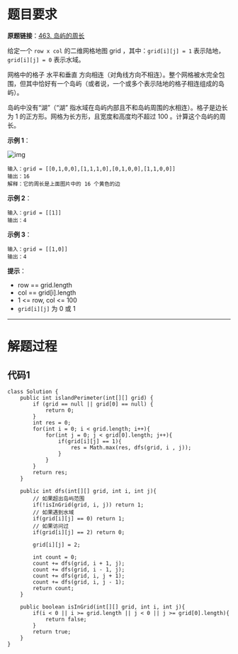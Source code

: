 # 题目要求

**原题链接**：[463. 岛屿的周长](https://leetcode-cn.com/problems/island-perimeter/)

给定一个 `row x col` 的二维网格地图 grid ，其中：`grid[i][j] = 1` 表示陆地， `grid[i][j] = 0` 表示水域。

网格中的格子 水平和垂直 方向相连（对角线方向不相连）。整个网格被水完全包围，但其中恰好有一个岛屿（或者说，一个或多个表示陆地的格子相连组成的岛屿）。

岛屿中没有“湖”（“湖” 指水域在岛屿内部且不和岛屿周围的水相连）。格子是边长为 1 的正方形。网格为长方形，且宽度和高度均不超过 100 。计算这个岛屿的周长。

 

**示例 1**：

![img](https://assets.leetcode-cn.com/aliyun-lc-upload/uploads/2018/10/12/island.png)

```
输入：grid = [[0,1,0,0],[1,1,1,0],[0,1,0,0],[1,1,0,0]]
输出：16
解释：它的周长是上面图片中的 16 个黄色的边
```

**示例 2**：

```
输入：grid = [[1]]
输出：4
```

**示例 3**：

```
输入：grid = [[1,0]]
输出：4
```

**提示**：

+ row == grid.length
+ col == grid[i].length
+ 1 <= row, col <= 100
+ `grid[i][j]` 为 0 或 1

----

# 解题过程

## 代码1

```
class Solution {
    public int islandPerimeter(int[][] grid) {
        if (grid == null || grid[0] == null) {
			return 0;
		}
        int res = 0;
        for(int i = 0; i < grid.length; i++){
            for(int j = 0; j < grid[0].length; j++){
                if(grid[i][j] == 1){
                    res = Math.max(res, dfs(grid, i , j));
                }
            }
        }
        return res;
    }

    public int dfs(int[][] grid, int i, int j){
        // 如果超出岛屿范围
        if(!isInGrid(grid, i, j)) return 1;
        // 如果遇到水域
        if(grid[i][j] == 0) return 1;
        // 如果访问过
        if(grid[i][j] == 2) return 0;

        grid[i][j] = 2;

        int count = 0;
        count += dfs(grid, i + 1, j);
        count += dfs(grid, i - 1, j);
        count += dfs(grid, i, j + 1);
        count += dfs(grid, i, j - 1);
        return count;
    }

    public boolean isInGrid(int[][] grid, int i, int j){
        if(i < 0 || i >= grid.length || j < 0 || j >= grid[0].length){
            return false;
        }
        return true;
    }
}
```

